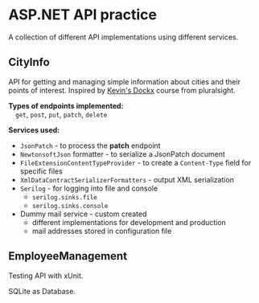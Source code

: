 # ASP.NET API practice
A collection of different API implementations using different services.

## CityInfo
API for getting and managing simple information about cities and their points of interest. Inspired by
[Kevin's Dockx](https://app.pluralsight.com/library/courses/asp-dot-net-core-6-web-api-fundamentals/table-of-contents)
course from pluralsight.

**Types of endpoints implemented:** </br>
&emsp;`get`, `post`, `put`, `patch`, `delete`

**Services used:**
- `JsonPatch` - to process the **patch** endpoint
- `NewtonsoftJson` formatter - to serialize a JsonPatch document
- `FileExtensionContentTypeProvider` - to create a `Content-Type` field for specific files
- `XmlDataContractSerializerFormatters` - output XML serialization
- `Serilog` - for logging into file and console
  - `serilog.sinks.file`
  - `serilog.sinks.console`
- Dummy mail service - custom created
  - different implementations for development and production
  - mail addresses stored in configuration file

## EmployeeManagement
Testing API with xUnit.

SQLite as Database.